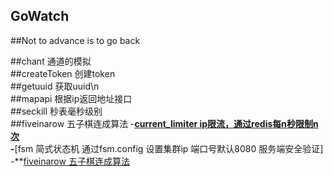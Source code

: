 ## GoWatch  
##Not to advance is to go back  

##chant   通道的模拟  
##createToken       创建token  
##getuuid           获取uuid\n  
##mapapi            根据ip返回地址接口  
##seckill           秒表毫秒级别  
##fiveinarow        五子棋连成算法 
-**[current_limiter   ip限流，通过redis每n秒限制n次](https://github.com/shanhuijie/GoWatch/tree/master/current_limiter)  
-**[fsm  简式状态机   通过fsm.config 设置集群ip    端口号默认8080  服务端安全验证]  
-**[fiveinarow        五子棋连成算法](https://github.com/shanhuijie/GoWatch/tree/master/fiveinarow)  
